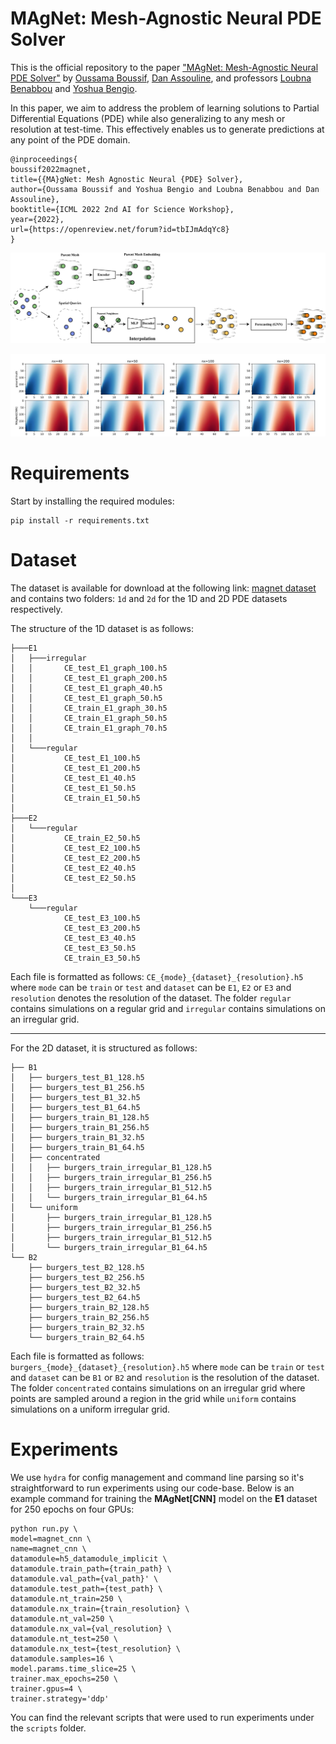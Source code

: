 # MAgNet: Mesh-Agnostic Neural PDE Solver
This is the official repository to the paper ["MAgNet: Mesh-Agnostic Neural PDE Solver"](https://openreview.net/pdf?id=tbIJmAdqYc8) by [Oussama Boussif](https://jaggbow.github.io), [Dan Assouline](https://github.com/danassou), and professors [Loubna Benabbou](https://www.uqar.ca/universite/a-propos-de-l-uqar/departements/unites-departementales-des-sciences-de-la-gestion/benabbou-lobna) and [Yoshua Bengio](https://yoshuabengio.org/). 

In this paper, we aim to address the problem of learning solutions to Partial Differential Equations (PDE) while also generalizing to any mesh or resolution at test-time. This effectively enables us to generate predictions at any point of the PDE domain.  

```
@inproceedings{
boussif2022magnet,
title={{MA}gNet: Mesh Agnostic Neural {PDE} Solver},
author={Oussama Boussif and Yoshua Bengio and Loubna Benabbou and Dan Assouline},
booktitle={ICML 2022 2nd AI for Science Workshop},
year={2022},
url={https://openreview.net/forum?id=tbIJmAdqYc8}
}
```

![MAgNet](assets/magnet.jpg "MAgNet: Mesh-Agnostic Neural PDE Solver")

![Predictions](assets/predictions.JPG "Predictions vs Ground-Truth for different resolutions")
# Requirements

Start by installing the required modules:
```
pip install -r requirements.txt
```
# Dataset
The dataset is available for download at the following link: [magnet dataset](https://www.dropbox.com/sh/5d8vq03vmw21dhf/AAD1nK5ElGTiQ3dkoGjstthHa?dl=0) and contains two folders: ``1d`` and ``2d`` for the 1D and 2D PDE datasets respectively.

The structure of the 1D dataset is as follows:
```
├───E1
│   ├───irregular
│   │       CE_test_E1_graph_100.h5
│   │       CE_test_E1_graph_200.h5
│   │       CE_test_E1_graph_40.h5
│   │       CE_test_E1_graph_50.h5
│   │       CE_train_E1_graph_30.h5
│   │       CE_train_E1_graph_50.h5
│   │       CE_train_E1_graph_70.h5
│   │       
│   └───regular
│           CE_test_E1_100.h5
│           CE_test_E1_200.h5
│           CE_test_E1_40.h5
│           CE_test_E1_50.h5
│           CE_train_E1_50.h5
│           
├───E2
│   └───regular
│           CE_train_E2_50.h5
│           CE_test_E2_100.h5
│           CE_test_E2_200.h5
│           CE_test_E2_40.h5
│           CE_test_E2_50.h5
│           
└───E3
    └───regular
            CE_test_E3_100.h5
            CE_test_E3_200.h5
            CE_test_E3_40.h5
            CE_test_E3_50.h5
            CE_train_E3_50.h5
```

Each file is formatted as follows: `CE_{mode}_{dataset}_{resolution}.h5` where `mode` can be `train` or `test` and `dataset` can be `E1`, `E2` or `E3` and `resolution` denotes the resolution of the dataset. The folder `regular` contains simulations on a regular grid and `irregular` contains simulations on an irregular grid.

---------

For the 2D dataset, it is structured as follows:
```
├── B1
│   ├── burgers_test_B1_128.h5
│   ├── burgers_test_B1_256.h5
│   ├── burgers_test_B1_32.h5
│   ├── burgers_test_B1_64.h5
│   ├── burgers_train_B1_128.h5
│   ├── burgers_train_B1_256.h5
│   ├── burgers_train_B1_32.h5
│   ├── burgers_train_B1_64.h5
│   ├── concentrated
│   │   ├── burgers_train_irregular_B1_128.h5
│   │   ├── burgers_train_irregular_B1_256.h5
│   │   ├── burgers_train_irregular_B1_512.h5
│   │   └── burgers_train_irregular_B1_64.h5
│   └── uniform
│       ├── burgers_train_irregular_B1_128.h5
│       ├── burgers_train_irregular_B1_256.h5
│       ├── burgers_train_irregular_B1_512.h5
│       └── burgers_train_irregular_B1_64.h5
└── B2
    ├── burgers_test_B2_128.h5
    ├── burgers_test_B2_256.h5
    ├── burgers_test_B2_32.h5
    ├── burgers_test_B2_64.h5
    ├── burgers_train_B2_128.h5
    ├── burgers_train_B2_256.h5
    ├── burgers_train_B2_32.h5
    └── burgers_train_B2_64.h5
```
Each file is formatted as follows: `burgers_{mode}_{dataset}_{resolution}.h5` where `mode` can be `train` or `test` and `dataset` can be `B1` or `B2` and `resolution` is the resolution of the dataset. The folder `concentrated` contains simulations on an irregular grid where points are sampled around a region in the grid while `uniform` contains simulations on a uniform irregular grid.
# Experiments
We use `hydra` for config management and command line parsing so it's straightforward to run experiments using our code-base. Below is an example command for training the **MAgNet[CNN]** model on the **E1** dataset for 250 epochs on four GPUs:
```
python run.py \
model=magnet_cnn \
name=magnet_cnn \
datamodule=h5_datamodule_implicit \
datamodule.train_path={train_path} \
datamodule.val_path={val_path}' \
datamodule.test_path={test_path} \
datamodule.nt_train=250 \
datamodule.nx_train={train_resolution} \
datamodule.nt_val=250 \
datamodule.nx_val={val_resolution} \
datamodule.nt_test=250 \
datamodule.nx_test={test_resolution} \
datamodule.samples=16 \
model.params.time_slice=25 \
trainer.max_epochs=250 \
trainer.gpus=4 \
trainer.strategy='ddp'
```
You can find the relevant scripts that were used to run experiments under the ``scripts`` folder.